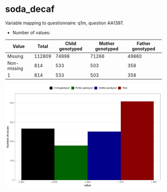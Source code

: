 # soda_decaf
Variable mapping to questionnaire: q1m, question AA1397.
- Number of values:

| Value | Total | Child genotyped | Mother genotyped | Father genotyped |
| ----- | ----- | --------------- | ---------------- | ---------------- |
| Missing | 112809 | 74898 | 71266 | 49860 |
| Non-missing | 814 | 533 | 503 | 358 |
| 1 | 814 | 533 | 503 | 358 |



![](soda_decaf_n.png)



